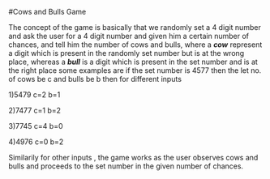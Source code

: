 #Cows and Bulls Game

The concept of the game is basically that we randomly set a 4 digit number and ask the user for a 4 digit number and given him
a certain number of chances, and tell him the number of cows and bulls, where a ***cow*** represent a digit which is present in the 
randomly set number but is at the wrong place, whereas a ***bull*** is a digit which is present in the set number and is at the right place
some examples are
if the set number is 4577
then the let no. of  cows be c and bulls be  b
then for different inputs

1)5479 c=2 b=1

2)7477 c=1 b=2

3)7745 c=4 b=0

4)4976 c=0 b=2


Similarily for other inputs , the game works as the user observes cows and bulls and proceeds to the set number in the given number
of chances.
